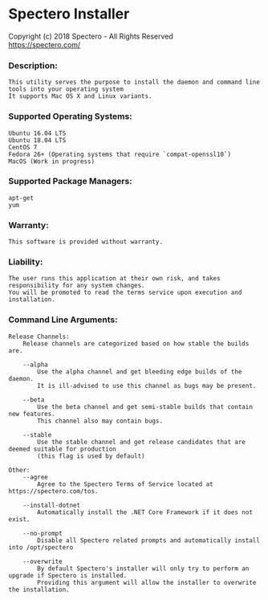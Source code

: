 
# Spectero Installer
Copyright (c) 2018 Spectero - All Rights Reserved  
https://spectero.com/  

### Description:  
    This utility serves the purpose to install the daemon and command line tools into your operating system  
    It supports Mac OS X and Linux variants.  

### Supported Operating Systems:
    Ubuntu 16.04 LTS
    Ubuntu 18.04 LTS
    CentOS 7
    Fedora 26+ (Operating systems that require `compat-openssl10`)
    MacOS (Work in progress)

### Supported Package Managers:
    apt-get
    yum

### Warranty:  
    This software is provided without warranty.  
    
### Liability:  
    The user runs this application at their own risk, and takes responsibility for any system changes.  
    You will be promoted to read the terms service upon execution and installation.      
    
### Command Line Arguments:  
    Release Channels:  
        Release channels are categorized based on how stable the builds are.  
        
        --alpha  
            Use the alpha channel and get bleeding edge builds of the daemon.  
            It is ill-advised to use this channel as bugs may be present.  
        
        --beta  
            Use the beta channel and get semi-stable builds that contain new features.  
            This channel also may contain bugs.  
            
        --stable  
            Use the stable channel and get release candidates that are deemed suitable for production  
            (this flag is used by default)  
        
    Other:  
        --agree  
            Agree to the Spectero Terms of Service located at https://spectero.com/tos.  
            
        --install-dotnet  
            Automatically install the .NET Core Framework if it does not exist.  
            
        --no-prompt  
            Disable all Spectero related prompts and automatically install into /opt/spectero

        --overwrite
            By default Spectero's installer will only try to perform an upgrade if Spectero is installed.
            Providing this argument will allow the installer to overwrite the installation.
        

